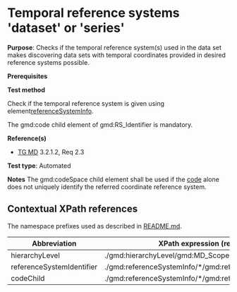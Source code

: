 # Temporal reference systems 'dataset' or 'series'

**Purpose**: Checks if the temporal reference system(s) used in the data set makes discovering 
data sets with temporal coordinates provided in desired reference systems possible.

**Prerequisites**

**Test method**

Check if the temporal reference system is given using element[referenceSystemInfo](#referenceSystemIdentifier).


The gmd:code child element of gmd:RS_Identifier is mandatory.

**Reference(s)**	 
* [TG MD](http://inspire.ec.europa.eu/id/ats/metadata/2.0/isdss/README#ref_TG_MD) 3.2.1.2, Req 2.3

**Test type**: Automated

**Notes**
The gmd:codeSpace child element shall be used if the [code](#codeChild) alone does not uniquely 
identify the referred coordinate reference system.

## Contextual XPath references

The namespace prefixes used as described in [README.md](http://inspire.ec.europa.eu/id/ats/metadata/2.0/isdss/README#namespaces).

Abbreviation                                   |  XPath expression (relative to gmd:MD_Metadata)
-----------------------------------------------| ------------------------------------------------------------------
<a name="hierarchyLevel"></a> hierarchyLevel | ./gmd:hierarchyLevel/gmd:MD_ScopeCode/@codeListValue
<a name="referenceSystemIdentifier"></a> referenceSystemIdentifier  | ./gmd:referenceSystemInfo/\*/gmd:referenceSystemIdentifier[1]/gmd:RS_Identifier
<a name="code"></a> codeChild  | ./gmd:referenceSystemInfo/\*/gmd:referenceSystemIdentifier[1]/\*/gmd:code/text()
